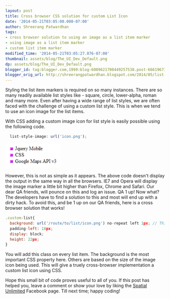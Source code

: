 ```yaml
---
layout: post
title: Cross browser CSS solution for custom List Icon
date: '2014-05-21T03:05:00.000-07:00'
author: Shreerang Patwardhan
tags:
- cross browser solution to using an image as a list item marker
- using image as a list item marker
- custom list item marker
modified_time: '2014-05-21T03:05:27.076-07:00'
thumbnail: assets/blog/The_UI_Dev_Default.png
dp: assets/blog/The_UI_Dev_Default.png
blogger_id: tag:blogger.com,1999:blog-6009621700449257538.post-6661967300163648320
blogger_orig_url: http://shreerangpatwardhan.blogspot.com/2014/05/list-item-image-marker-cross-browser.html
---
```


Styling the list item markers is required on so many instances. There are so many readily available list styles like - square, circle, lower-alpha, roman and many more. Even after having a wide range of list styles, we are often faced with the challenge of using a custom list style. This is when we tend to use an icon image for the list items.

With CSS adding a custom image icon for list style is easily possible using the following code.

``` javascript
  list-style-image: url('icon.png');
```

<img src="/assets/blog/Custom_List.png" alt="Custom list style" />

However, this is not as simple as it appears. The above code doesn't display the output in the same way in all the browsers. IE7 and Opera will display the image marker a little bit higher than Firefox, Chrome and Safari. Our dear QA friends, will pounce on this and log an issue. QA 1 up! Now what? The developers have to find a solution to this and most will end up with a dirty hack. To avoid this, and be 1 up on our QA friends, here is a cross browser solution that works!

```javascript
.custom-list{
  background: url('/route/to/list/icon.png') no-repeat left 1px; // This is the most important property in this class
  padding-left: 18px;
  display: block;
  height: 22px;
}
```

You will add this class on every list item. The background is the most important CSS property here. Others are based on the size of the image icon being used. This will give a truely cross-browser implementation a custom list icon using CSS.

Hope this small bit of code proves useful to all of you. If this post has helped you, leave a comment or show your love by liking the [Spatial Unlimited](https://www.facebook.com/SpatialUnlimited) Facebook page. Till next time; happy coding!
